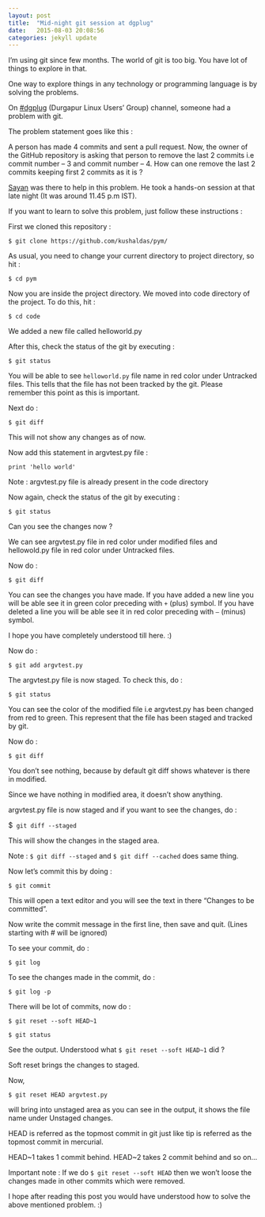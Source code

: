```yaml
---
layout: post
title:  "Mid-night git session at dgplug"
date:   2015-08-03 20:08:56
categories: jekyll update
---
```



I’m using git since few months. The world of git is too big. You have lot of things to explore in that.

One way to explore things in any technology or programming language is by solving the problems.

On [#dgplug][dgplug] (Durgapur Linux Users’ Group) channel, someone had a problem with git.

The problem statement goes like this :

A person has made 4 commits and sent a pull request. Now, the owner of the GitHub repository is asking that person to remove the last 2 commits i.e commit number – 3 and commit number – 4. How can one remove the last 2 commits keeping first 2 commits as it is ?

[Sayan][sayan] was there to help in this problem. He took a hands-on session at that late night (It was around 11.45 p.m IST).

If you want to learn to solve this problem, just follow these instructions :

First we cloned this repository :

```$ git clone https://github.com/kushaldas/pym/```

As usual, you need to change your current directory to project directory, so hit :

```$ cd pym```

Now you are inside the project directory. We moved into code directory of the project. To do this, hit :

```$ cd code```

We added a new file called helloworld.py

After this, check the status of the git by executing :

```$ git status```

You will be able to see ```helloworld.py``` file name in red color under Untracked files. This tells that the file has not been tracked by the git.
Please remember this point as this is important.

Next do :

```$ git diff```

This will not show any changes as of now.

Now add this statement in argvtest.py  file :

```print 'hello world'```

Note : argvtest.py file is already present in the code directory

Now again, check the status of the git by executing :

```$ git status```

Can you see the changes now ?

We can see argvtest.py file in red color under modified files and hellowold.py file in red color under Untracked files.

Now do :

```$ git diff```

You can see the changes you have made. If you have added a new line you will be able see it in green color preceding with ```+``` (plus) symbol. If you have deleted a line you will be able see it in red color preceding with ```–``` (minus) symbol.

I hope you have completely understood till here. :)

Now do :

```$ git add argvtest.py```

The argvtest.py file is now staged. To check this, do :

```$ git status```

You can see the color of the modified file i.e argvtest.py has been changed from red to green. This represent that the file has been staged and tracked by git.

Now do :

```$ git diff```

You don’t see nothing, because by default git diff shows whatever is there in modified.

Since we have nothing in modified area, it doesn’t show anything.

argvtest.py file is now staged and if you want to see the changes, do :

$``` git diff --staged```

This will show the changes in the staged area.

Note : ```$ git diff --staged``` and ```$ git diff --cached``` does same thing.

Now let’s commit this by doing :

```$ git commit```

This will open a text editor and you will see the text in there “Changes to be committed”.

Now write the commit message in the first line, then save and quit. (Lines starting with # will be ignored)

To see your commit, do :

```$ git log```

To see the changes made in the commit, do :

```$ git log -p```

There will be lot of commits, now do :

```$ git reset --soft HEAD~1```

```$ git status```

See the output. Understood what ```$ git reset --soft HEAD~1``` did ?

Soft reset brings the changes to staged.

Now,

```$ git reset HEAD argvtest.py```

will bring into unstaged area as you can see in the output, it shows the file name under Unstaged changes.

HEAD is referred as the topmost commit in git just like tip is referred as the topmost commit in mercurial.

HEAD~1 takes 1 commit behind.
HEAD~2 takes 2 commit behind and so on…

Important note : If we do ```$ git reset --soft HEAD``` then we won’t loose the changes made in other commits which were removed.

I hope after reading this post you would have understood how to solve the above mentioned problem. :)

[dgplug]: http://dgplug.org
[sayan]: sayanchowdhury.dgplug.org